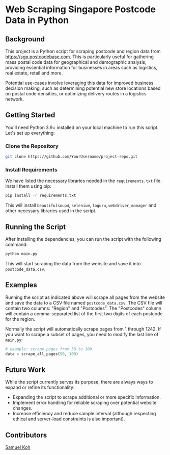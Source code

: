 # Web Scraping Singapore Postcode Data in Python

## Background

This project is a Python script for scraping postcode and region data from https://sgp.postcodebase.com. This is particularly useful for gathering mass postal code data for geographical and demographic analysis, providing essential information for businesses in areas such as logistics, real estate, retail and more.

Potential use-cases involve leveraging this data for improved business decision making, such as determining potential new store locations based on postal code densities, or optimizing delivery routes in a logistics network.


## Getting Started

You'll need Python 3.9+ installed on your local machine to run this script. Let's set up everything:

### Clone the Repository

```sh
git clone https://github.com/YourUsername/project-repo.git
```

### Install Requirements

We have listed the necessary libraries needed in the `requirements.txt` file. Install them using pip:

```sh
pip install -r requirements.txt
```

This will install `beautifulsoup4`, `selenium`, `loguru`, `webdriver_manager` and other necessary libraries used in the script.

## Running the Script

After installing the dependencies, you can run the script with the following command:

```sh
python main.py
```

This will start scraping the data from the website and save it into `postcode_data.csv`.

## Examples

Running the script as indicated above will scrape all pages from the website and save the data to a CSV file named `postcode_data.csv`. The CSV file will contain two columns: "Region" and "Postcodes". The "Postcodes" column will contain a comma-separated list of the first two digits of each postcode for the region.

Normally the script will automatically scrape pages from 1 through 1242. If you want to scrape a subset of pages, you need to modify the last line of `main.py`:

```python
# example: scrape pages from 50 to 100
data = scrape_all_pages(50, 100)
```

## Future Work

While the script currently serves its purpose, there are always ways to expand or refine its functionality:

* Expanding the script to scrape additional or more specific information.
* Implement error handling for reliable scraping over potential website changes.
* Increase efficiency and reduce sample interval (although respecting ethical and server-load constraints is also important).

## Contributors

[Samuel Koh](mailto:samuelkohzk@gmail.com)





